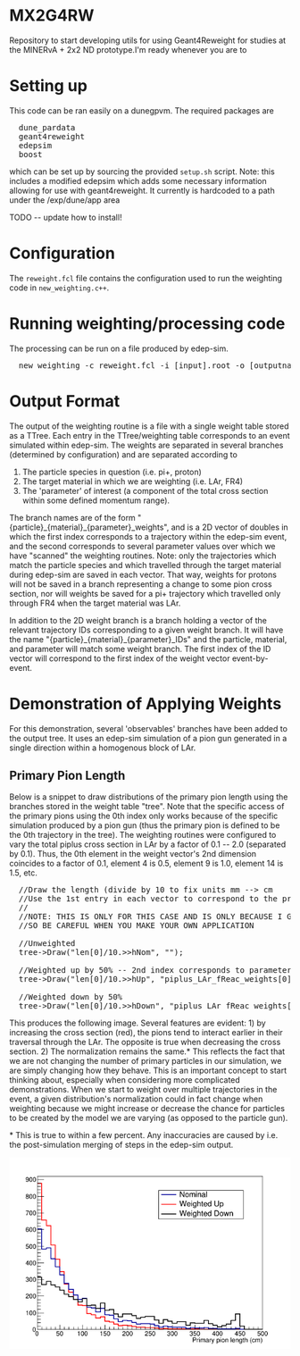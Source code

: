 # MX2G4RW

Repository to start developing utils for using Geant4Reweight for studies at the MINERvA + 2x2 ND prototype.I'm ready whenever you are to 

# Setting up
This code can be ran easily on a dunegpvm. The required packages are 
<pre>
  dune_pardata
  geant4reweight
  edepsim
  boost
</pre>
which can be set up by sourcing the provided `setup.sh` script.
Note: this includes a modified edepsim which adds some necessary information allowing for use with geant4reweight. It currently is hardcoded to a path under the /exp/dune/app area

TODO -- update how to install!

# Configuration
The `reweight.fcl` file contains the configuration used to run the weighting code in `new_weighting.c++`.

# Running weighting/processing code
The processing can be run on a file produced by edep-sim.
<pre>
  new_weighting -c reweight.fcl -i [input].root -o [outputname].root
</pre>


# Output Format
The output of the weighting routine is a file with a single weight table stored as a TTree. Each entry in the TTree/weighting table corresponds to an event simulated within edep-sim. The weights are separated in several branches (determined by configuration) and are separated according to

1) The particle species in question (i.e. pi+, proton)
2) The target material in which we are weighting (i.e. LAr, FR4)
3) The 'parameter' of interest (a component of the total cross section within some defined momentum range).

The branch names are of the form "{particle}\_{material}\_{parameter}\_weights", and is a 2D vector of doubles in which the first index corresponds to a trajectory within the edep-sim event, and the second corresponds to several parameter values over which we have "scanned" the weighting routines. Note: only the trajectories which match the particle species and which travelled through the target material during edep-sim are saved in each vector. That way, weights for protons will not be saved in a branch representing a change to some pion cross section, nor will weights be saved for a pi+ trajectory which travelled only through FR4 when the target material was LAr. 

In addition to the 2D weight branch is a branch holding a vector of the relevant trajectory IDs corresponding to a given weight branch. It will have the name "{particle}\_{material}\_{parameter}\_IDs" and the particle, material, and parameter will match some weight branch. The first index of the ID vector will correspond to the first index of the weight vector event-by-event.

# Demonstration of Applying Weights
For this demonstration, several 'observables' branches have been added to the output tree. It uses an edep-sim simulation of a pion gun generated in a single direction within a homogenous block of LAr.

## Primary Pion Length
Below is a snippet to draw distributions of the primary pion length using the branches stored in the weight table "tree". Note that the specific access of the primary pions using the 0th index only works because of the specific simulation produced by a pion gun (thus the primary pion is defined to be the 0th trajectory in the tree). The weighting routines were configured to vary the total piplus cross section in LAr by a factor of 0.1 -- 2.0 (separated by 0.1). Thus, the 0th element in the weight vector's 2nd dimension coincides to a factor of 0.1, element 4 is 0.5, element 9 is 1.0, element 14 is 1.5, etc.

<pre>
  //Draw the length (divide by 10 to fix units mm --> cm
  //Use the 1st entry in each vector to correspond to the primary traj
  //  
  //NOTE: THIS IS ONLY FOR THIS CASE AND IS ONLY BECAUSE I GENERATED PIONS
  //SO BE CAREFUL WHEN YOU MAKE YOUR OWN APPLICATION

  //Unweighted
  tree->Draw("len[0]/10.>>hNom", "");

  //Weighted up by 50% -- 2nd index corresponds to parameter value
  tree->Draw("len[0]/10.>>hUp", "piplus_LAr_fReac_weights[0][14]");

  //Weighted down by 50%
  tree->Draw("len[0]/10.>>hDown", "piplus_LAr_fReac_weights[0][4]");
</pre>

This produces the following image. Several features are evident: 1) by increasing the cross section (red), the pions tend to interact earlier in their traversal through the LAr. The opposite is true when decreasing the cross section. 2) The normalization remains the same.* This reflects the fact that we are not changing the number of primary particles in our simulation, we are simply changing how they behave. This is an important concept to start thinking about, especially when considering more complicated demonstrations. When we start to weight over multiple trajectories in the event, a given distribution's normalization could in fact change when weighting because we might increase or decrease the chance for particles to be created by the model we are varying (as opposed to the particle gun). 

\* This is true to within a few percent. Any inaccuracies are caused by i.e. the post-simulation merging of steps in the edep-sim output. 

![example_len](docs/images/example_len.png)
